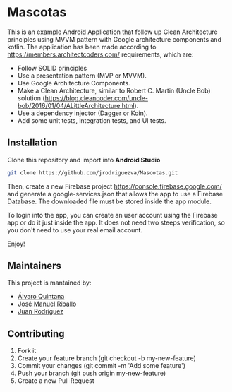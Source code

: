 # Mascotas

This is an example Android Application that follow up Clean Architecture principles using MVVM pattern with Google architecture components and kotlin.
The application has been made according to https://members.architectcoders.com/ requirements, which are:
* Follow SOLID principles
* Use a presentation pattern (MVP or MVVM).
* Use Google Architecture Components.
* Make a Clean Architecture, similar to Robert C. Martin (Uncle Bob) solution (https://blog.cleancoder.com/uncle-bob/2016/01/04/ALittleArchitecture.html).
* Use a dependency injector (Dagger or Koin).
* Add some unit tests, integration tests, and UI tests.

## Installation
Clone this repository and import into **Android Studio**
```bash
git clone https://github.com/jrodriguezva/Mascotas.git
```
Then, create a new Firebase project https://console.firebase.google.com/ and generate a google-services.json that allows the app to use a Firebase Database.
The downloaded file must be stored inside the app module.

To login into the app, you can create an user account using the Firebase app or do it just inside the app. It does not need two steeps verification, so you don't need to use your real email account.

Enjoy!

## Maintainers
This project is mantained by:
* [Álvaro Quintana](https://github.com/AlvaroQ)
* [José Manuel Riballo](https://github.com/RiballoJose)
* [Juan Rodríguez](https://github.com/jrodriguezva)

## Contributing

1. Fork it
2. Create your feature branch (git checkout -b my-new-feature)
3. Commit your changes (git commit -m 'Add some feature')
5. Push your branch (git push origin my-new-feature)
6. Create a new Pull Request 
